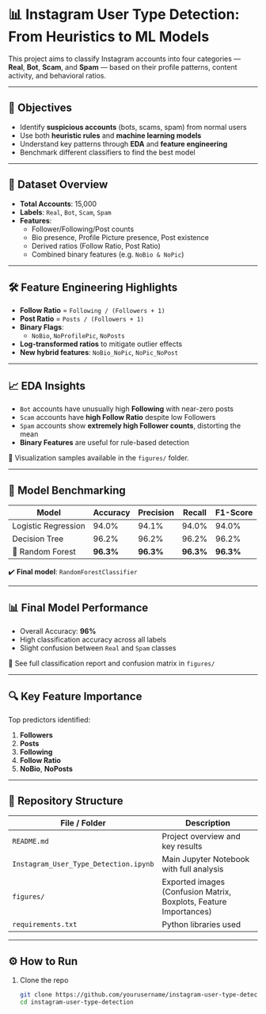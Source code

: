 # 📊 Instagram User Type Detection: From Heuristics to ML Models

This project aims to classify Instagram accounts into four categories — **Real**, **Bot**, **Scam**, and **Spam** — based on their profile patterns, content activity, and behavioral ratios.

---

## 📌 Objectives

- Identify **suspicious accounts** (bots, scams, spam) from normal users
- Use both **heuristic rules** and **machine learning models**
- Understand key patterns through **EDA** and **feature engineering**
- Benchmark different classifiers to find the best model

---

## 🧩 Dataset Overview

- **Total Accounts**: 15,000  
- **Labels**: `Real`, `Bot`, `Scam`, `Spam`
- **Features**:
  - Follower/Following/Post counts
  - Bio presence, Profile Picture presence, Post existence
  - Derived ratios (Follow Ratio, Post Ratio)
  - Combined binary features (e.g. `NoBio & NoPic`)

---

## 🛠️ Feature Engineering Highlights

- **Follow Ratio** = `Following / (Followers + 1)`
- **Post Ratio** = `Posts / (Followers + 1)`
- **Binary Flags**:
  - `NoBio`, `NoProfilePic`, `NoPosts`
- **Log-transformed ratios** to mitigate outlier effects
- **New hybrid features**: `NoBio_NoPic`, `NoPic_NoPost`

---

## 📈 EDA Insights

- `Bot` accounts have unusually high **Following** with near-zero posts
- `Scam` accounts have **high Follow Ratio** despite low Followers
- `Spam` accounts show **extremely high Follower counts**, distorting the mean
- **Binary Features** are useful for rule-based detection

📌 Visualization samples available in the `figures/` folder.

---

## 🤖 Model Benchmarking

| Model               | Accuracy | Precision | Recall | F1-Score |
|--------------------|----------|-----------|--------|----------|
| Logistic Regression| 94.0%    | 94.1%     | 94.0%  | 94.0%    |
| Decision Tree      | 96.2%    | 96.2%     | 96.2%  | 96.2%    |
| 🌟 Random Forest    | **96.3%**| **96.3%** | **96.3%**| **96.3%**|

✔️ **Final model**: `RandomForestClassifier`

---

## 📊 Final Model Performance

- Overall Accuracy: **96%**
- High classification accuracy across all labels
- Slight confusion between `Real` and `Spam` classes

📁 See full classification report and confusion matrix in `figures/`

---

## 🔍 Key Feature Importance

Top predictors identified:

1. **Followers**
2. **Posts**
3. **Following**
4. **Follow Ratio**
5. **NoBio**, **NoPosts**

---

## 📂 Repository Structure

| File / Folder              | Description |
|---------------------------|-------------|
| `README.md`               | Project overview and key results |
| `Instagram_User_Type_Detection.ipynb` | Main Jupyter Notebook with full analysis |
| `figures/`                | Exported images (Confusion Matrix, Boxplots, Feature Importances) |
| `requirements.txt`        | Python libraries used |

---

## ⚙️ How to Run

1. Clone the repo  
   ```bash
   git clone https://github.com/yourusername/instagram-user-type-detection.git
   cd instagram-user-type-detection
